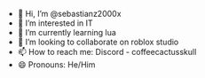 - 👋 Hi, I’m @sebastianz2000x
- 👀 I’m interested in IT
- 🌱 I’m currently learning lua
- 💞️ I’m looking to collaborate on roblox studio
- 📫 How to reach me: Discord - coffeecactusskull
- 😄 Pronouns: He/Him
